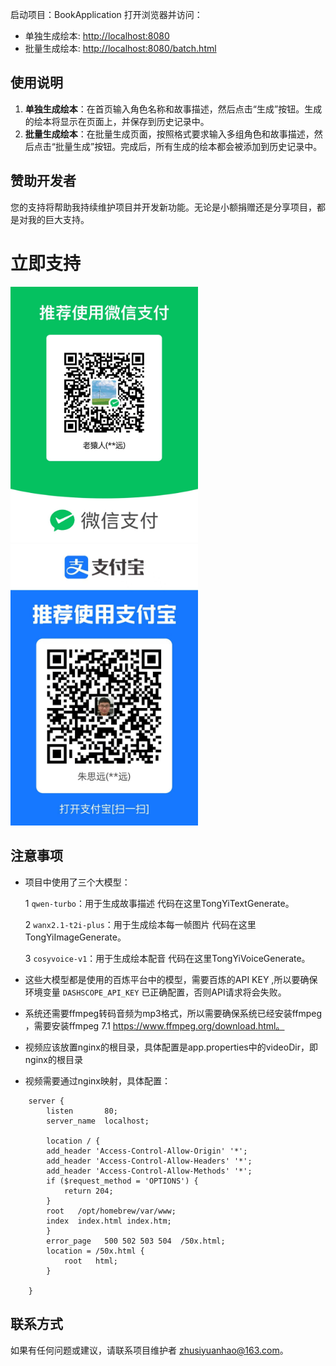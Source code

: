 启动项目：BookApplication
打开浏览器并访问：
- 单独生成绘本: [http://localhost:8080](http://localhost:8080)
- 批量生成绘本: [http://localhost:8080/batch.html](http://localhost:8080/batch.html)

## 使用说明

1. **单独生成绘本**：在首页输入角色名称和故事描述，然后点击“生成”按钮。生成的绘本将显示在页面上，并保存到历史记录中。
2. **批量生成绘本**：在批量生成页面，按照格式要求输入多组角色和故事描述，然后点击“批量生成”按钮。完成后，所有生成的绘本都会被添加到历史记录中。

## 赞助开发者
您的支持将帮助我持续维护项目并开发新功能。无论是小额捐赠还是分享项目，都是对我的巨大支持。
# 立即支持
   <div >
    <img src="weixin.jpg" width="300"/>
    <img src="zhifubao.jpg" width="300"/>
   </div>

## 注意事项
- 项目中使用了三个大模型：
  
  1 `qwen-turbo`：用于生成故事描述 代码在这里TongYiTextGenerate。
  
  2 `wanx2.1-t2i-plus`：用于生成绘本每一帧图片 代码在这里TongYiImageGenerate。
  
  3 `cosyvoice-v1`：用于生成绘本配音 代码在这里TongYiVoiceGenerate。
  
- 这些大模型都是使用的百炼平台中的模型，需要百炼的API KEY ,所以要确保环境变量 `DASHSCOPE_API_KEY` 已正确配置，否则API请求将会失败。
- 系统还需要ffmpeg转码音频为mp3格式，所以需要确保系统已经安装ffmpeg ，需要安装ffmpeg 7.1 https://www.ffmpeg.org/download.html。
- 视频应该放置nginx的根目录，具体配置是app.properties中的videoDir，即nginx的根目录
- 视频需要通过nginx映射，具体配置：
```
    server {
        listen       80;
        server_name  localhost;

        location / {      
        add_header 'Access-Control-Allow-Origin' '*';
        add_header 'Access-Control-Allow-Headers' '*';
        add_header 'Access-Control-Allow-Methods' '*'; 
        if ($request_method = 'OPTIONS') {
            return 204;
        }
        root   /opt/homebrew/var/www;
        index  index.html index.htm;
        }     
        error_page   500 502 503 504  /50x.html;
        location = /50x.html {
            root   html;
        }
   
    }
```

## 联系方式

如果有任何问题或建议，请联系项目维护者 zhusiyuanhao@163.com。
